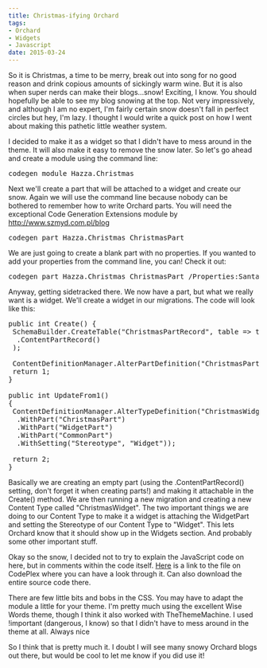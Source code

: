 ```yaml
---
title: Christmas-ifying Orchard
tags:
- Orchard
- Widgets
- Javascript
date: 2015-03-24
---
```

<p>So it is Christmas, a time to be merry, break out into song for no good reason and drink copious amounts of sickingly warm wine. But it is also when super nerds can make their blogs...snow! Exciting, I know. You should hopefully be able to see my blog snowing at the top. Not very impressively, and although I am no expert, I&#39;m fairly certain snow doesn&#39;t fall in perfect circles but hey, I&#39;m lazy. I thought I would write a quick post on how I went about making this pathetic little weather system.</p>

<p>I decided to make it as a widget so that I didn&#39;t have to mess around in the theme. It will also make it easy to remove the snow later. So let&#39;s go ahead and create a module using the command line:</p>

<pre>
codegen module Hazza.Christmas</pre>

<p>Next we&#39;ll create a part that will be attached to a widget and create our snow. Again we will use the command line because nobody can be bothered to remember how to write Orchard parts. You will need the exceptional Code Generation Extensions module by <a href="http://www.szmyd.com.pl/blog">http://www.szmyd.com.pl/blog</a></p>

<pre>
codegen part Hazza.Christmas ChristmasPart</pre>

<p>We are just going to create a blank part with no properties. If you wanted to add your properties from the command line, you can! Check it out:</p>

<pre>
codegen part Hazza.Christmas ChristmasPart /Properties:Santa:string,Milk:bool,Cookies:int</pre>

<p>Anyway, getting sidetracked there. We now have a part, but what we really want is a widget. We&#39;ll create a widget in our migrations. The code will look like this:</p>

<pre>
public int Create() {
 SchemaBuilder.CreateTable(&quot;ChristmasPartRecord&quot;, table =&gt; table
  .ContentPartRecord()
 );

 ContentDefinitionManager.AlterPartDefinition(&quot;ChristmasPart&quot;, builder =&gt; builder.Attachable());
 return 1;
}

public int UpdateFrom1()
{
 ContentDefinitionManager.AlterTypeDefinition(&quot;ChristmasWidget&quot;, cfg =&gt; cfg
  .WithPart(&quot;ChristmasPart&quot;)
  .WithPart(&quot;WidgetPart&quot;)
  .WithPart(&quot;CommonPart&quot;)
  .WithSetting(&quot;Stereotype&quot;, &quot;Widget&quot;));

 return 2; 
}</pre>

<p>Basically we are creating an empty part (using the .ContentPartRecord() setting, don&#39;t forget it when creating parts!) and making it attachable in the Create() method. We are then running a new migration and creating a new Content Type called &quot;ChristmasWidget&quot;. The two important things we are doing to our Content Type to make it a widget is attaching the WidgetPart and setting the Stereotype of our Content Type to &quot;Widget&quot;. This lets Orchard know that it should show up in the Widgets section. And probably some other important stuff.</p>

<p>Okay so the snow, I decided not to try to explain the JavaScript code on here, but in comments within the code itself. <a href="https://hazzachristmas.codeplex.com/">Here</a> is a link to the file on CodePlex where you can have a look through it. Can also download the entire source code there.</p>

<p>There are few little bits and bobs in the CSS. You may have to adapt the module a little for your theme. I&#39;m pretty much using the excellent Wise Words theme, though I think it also worked with TheThemeMachine. I used !important (dangerous, I know) so that I didn&#39;t have to mess around in the theme at all. Always nice</p>

<p>So I think that is pretty much it. I doubt I will see many snowy Orchard blogs out there, but would be cool to let me know if you did use it!</p>
